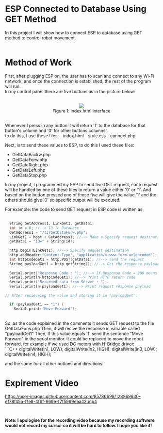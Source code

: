 # ESP Connected to Database Using GET Method


In this project I will show how to connect ESP to database using GET method to control robot movement.
<br>
<br>

# Method of Work

First, after plugging ESP on, the user has to scan and connect to any Wi-Fi network, and once the connection is established, the rest of the program will run.
<br>
In my control panel there are five buttons as in the picture below:
<br><br>

<p align="center">
<img src="https://user-images.githubusercontent.com/85786699/128266898-b0035701-4061-4b03-8d0a-dccc8b1bca8b.png">
<br> 
Figure 1: index.html interface</p>
<br>
Whenever I press in any button it will return '1' to the database for that button's column and '0' for other buttons columns'.
<br>
to do this, I use these files:
- index.html
- style.css
- connect.php

Next, is to send these values to ESP, to do this I used these files:
- GetDataBackw.php
- GetDataForw.php
- GetDataRight.php
- GetDataLeft.php
- GetDataStop.php

In my project, I programmed my ESP to send five GET request, each request will be handled by one of these files to return a value either '0' or '1'. And based on the button pressed one of those five will give the value '1' and the others should give '0' so specific output will be executed.

For example:
the code to send GET request in ESP code is written as: <br>
<br>

```C++
  String GetAddress1, LinkGet1, getData1;
  int id = 0; //--> ID in Database
  GetAddress1 = "/t3/GetDataForw.php";
  LinkGet1 = host + GetAddress1; //--> Make a Specify request destination
  getData1 = "ID=" + String(id);
  
  http.begin(LinkGet1); //--> Specify request destination
  http.addHeader("Content-Type", "application/x-www-form-urlencoded");    //Specify content-type header
  int httpCodeGet1 = http.POST(getData1); //--> Send the request
  String payloadGet1 = http.getString(); //--> Get the response payload from server
  
  Serial.print("Response Code : "); //--> If Response Code = 200 means Successful connection, if -1 means connection failed.
  Serial.println(httpCodeGet1); //--> Print HTTP return code
  Serial.print("Returned data from Server : ");
  Serial.println(payloadGet1); //--> Print request response payload
  
// After recieveing the value and storing it in 'payloadGet':

  if (payloadGet1 == "1") {
    Serial.print("Move Forward");
```
<br>
So, as the code explained in the comments it sends GET request to the file GetDataForw.php
Then, it will recive the response in variable called "payloadGet1"
Then, If this value equals '1' send the sentence "Move Forward" in the serial monitor. It could be replaced to move the robot forward, for example if we used DC motors with H-Bridge driver:
<br>
```C++
digitalWrite(in1, LOW);
digitalWrite(in2, HIGH); 
digitalWrite(in3, LOW);
digitalWrite(in4, HIGH);
```
<br>

and the same for all other buttons and directions.
<br>

# Expirement Video



https://user-images.githubusercontent.com/85786699/128269630-ef78f45a-f1e8-4f6f-969e-f7f5969eaa42.mp4


<br>

**Note: I apologise for the recording video because my recording softwere would not record my cursor so it will be hard to follow.
I hope you like it!**



